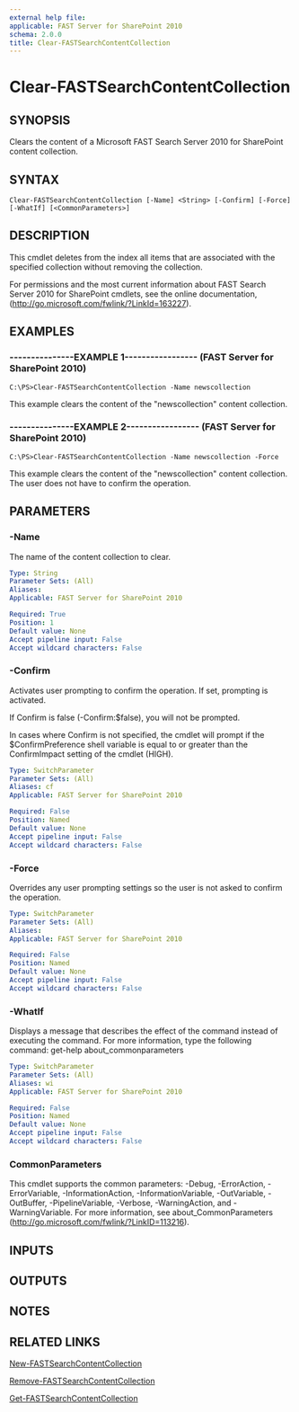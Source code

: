 ```yaml
---
external help file: 
applicable: FAST Server for SharePoint 2010
schema: 2.0.0
title: Clear-FASTSearchContentCollection
---
```


# Clear-FASTSearchContentCollection

## SYNOPSIS
Clears the content of a Microsoft FAST Search Server 2010 for SharePoint content collection.

## SYNTAX

```
Clear-FASTSearchContentCollection [-Name] <String> [-Confirm] [-Force] [-WhatIf] [<CommonParameters>]
```

## DESCRIPTION
This cmdlet deletes from the index all items that are associated with the specified collection without removing the collection.

For permissions and the most current information about FAST Search Server 2010 for SharePoint cmdlets, see the online documentation, (http://go.microsoft.com/fwlink/?LinkId=163227).

## EXAMPLES

### ---------------EXAMPLE 1----------------- (FAST Server for SharePoint 2010)
```
C:\PS>Clear-FASTSearchContentCollection -Name newscollection
```

This example clears the content of the "newscollection" content collection.

### ---------------EXAMPLE 2----------------- (FAST Server for SharePoint 2010)
```
C:\PS>Clear-FASTSearchContentCollection -Name newscollection -Force
```

This example clears the content of the "newscollection" content collection.
The user does not have to confirm the operation.

## PARAMETERS

### -Name
The name of the content collection to clear.

```yaml
Type: String
Parameter Sets: (All)
Aliases: 
Applicable: FAST Server for SharePoint 2010

Required: True
Position: 1
Default value: None
Accept pipeline input: False
Accept wildcard characters: False
```

### -Confirm
Activates user prompting to confirm the operation.
If set, prompting is activated.

If Confirm is false (-Confirm:$false), you will not be prompted.

In cases where Confirm is not specified, the cmdlet will prompt if the $ConfirmPreference shell variable is equal to or greater than the ConfirmImpact setting of the cmdlet (HIGH).

```yaml
Type: SwitchParameter
Parameter Sets: (All)
Aliases: cf
Applicable: FAST Server for SharePoint 2010

Required: False
Position: Named
Default value: None
Accept pipeline input: False
Accept wildcard characters: False
```

### -Force
Overrides any user prompting settings so the user is not asked to confirm the operation.

```yaml
Type: SwitchParameter
Parameter Sets: (All)
Aliases: 
Applicable: FAST Server for SharePoint 2010

Required: False
Position: Named
Default value: None
Accept pipeline input: False
Accept wildcard characters: False
```

### -WhatIf
Displays a message that describes the effect of the command instead of executing the command.
For more information, type the following command: get-help about_commonparameters

```yaml
Type: SwitchParameter
Parameter Sets: (All)
Aliases: wi
Applicable: FAST Server for SharePoint 2010

Required: False
Position: Named
Default value: None
Accept pipeline input: False
Accept wildcard characters: False
```

### CommonParameters
This cmdlet supports the common parameters: -Debug, -ErrorAction, -ErrorVariable, -InformationAction, -InformationVariable, -OutVariable, -OutBuffer, -PipelineVariable, -Verbose, -WarningAction, and -WarningVariable. For more information, see about_CommonParameters (http://go.microsoft.com/fwlink/?LinkID=113216).

## INPUTS

## OUTPUTS

## NOTES

## RELATED LINKS

[New-FASTSearchContentCollection]()

[Remove-FASTSearchContentCollection]()

[Get-FASTSearchContentCollection]()


